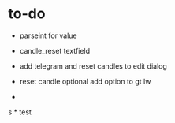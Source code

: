 # to-do
* parseint for  value
* candle_reset textfield
* add telegram and reset candles to edit dialog

* reset candle optional 
add option to gt lw
*
s
*
test
